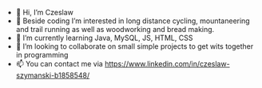 - 👋 Hi, I’m Czeslaw
- 👀 Beside coding I’m interested in long distance cycling, mountaneering and trail running as well as woodworking and bread making.
- 🌱 I’m currently learning Java, MySQL, JS, HTML, CSS
- 💞️ I’m looking to collaborate on small simple projects to get wits together in programming
- 📫 You can contact me via https://www.linkedin.com/in/czeslaw-szymanski-b1858548/ 

<!---
JackStratford/JackStratford is a ✨ special ✨ repository because its `README.md` (this file) appears on your GitHub profile.
You can click the Preview link to take a look at your changes.
--->
